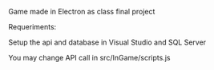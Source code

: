 Game made in Electron as class final project

Requeriments:

Setup the api and database in Visual Studio and SQL Server

You may change API call in src/InGame/scripts.js
